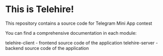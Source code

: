 # This is Telehire!

This repository contains a source code for Telegram Mini App contest

You can find a comprehensive documentation in each module:

telehire-client - frontend source code of the application
telehire-server - backend source code of the application